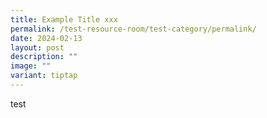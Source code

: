 ```yaml
---
title: Example Title xxx
permalink: /test-resource-room/test-category/permalink/
date: 2024-02-13
layout: post
description: ""
image: ""
variant: tiptap
---
```

<p>test</p>
